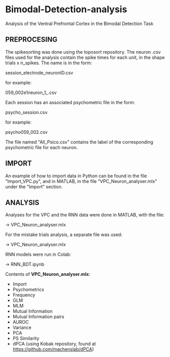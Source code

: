 # Bimodal-Detection-analysis
Analysis of the Ventral Prefrontal Cortex in the Bimodal Detection Task

## PREPROCESING

The spikesorting was done using the toposort repository. The neuron .csv files used for the analysis contain the spike times for each unit, in the shape trials x n_spikes.
The name is in the form:

session_electrode_neuronID.csv

for example:

059_002e1neuron_1_.csv

Each session has an associated psychometric file in the form:

psycho_session.csv

for example:

psycho059_002.csv

The file named "All_Psico.csv" contains the label of the corresponding psychometric file for each neuron.

## IMPORT

An example of how to import data in Python can be found in the file "Import_VPC.py", and in MATLAB, in the file "VPC_Neuron_analyser.mlx" under the "Import" section.


## ANALYSIS

Analyses for the VPC and the RNN data were done in MATLAB, with the file:

->  VPC_Neuron_analyser.mlx

For the mistake trials analysis, a separate file was used:

->  VPC_Neuron_analyser.mlx

RNN models were run in Colab:

-> RNN_BDT.ipynb


Contents of **VPC_Neuron_analyser.mlx**:
* Import
* Psychometrics
* Frequency
* GLM
* MLM
* Mutual Information
* Mutual Information pairs
* AUROC
* Variance
* PCA
* PS Similarity
* dPCA (using Kobak repository, found at https://github.com/machenslab/dPCA)
